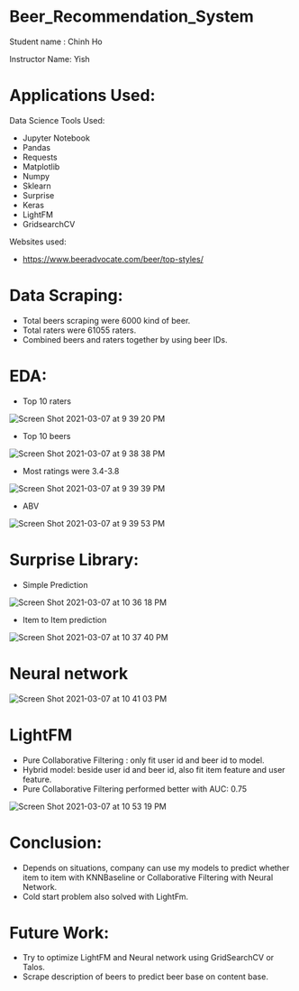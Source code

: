 # Beer_Recommendation_System
Student name : Chinh Ho

Instructor Name: Yish 

# Applications Used:

Data Science Tools Used:
- Jupyter Notebook
- Pandas
- Requests
- Matplotlib
- Numpy
- Sklearn
- Surprise
- Keras
- LightFM
- GridsearchCV

Websites used:

- https://www.beeradvocate.com/beer/top-styles/

# Data Scraping:

- Total beers scraping were 6000 kind of beer.
- Total raters were 61055 raters.
- Combined beers and raters together by using beer IDs.

# EDA:
- Top 10 raters

![Screen Shot 2021-03-07 at 9 39 20 PM](https://user-images.githubusercontent.com/72099238/110278218-733dfc80-7f9c-11eb-928d-05485f3d3906.png)


- Top 10 beers

![Screen Shot 2021-03-07 at 9 38 38 PM](https://user-images.githubusercontent.com/72099238/110278228-79cc7400-7f9c-11eb-978d-0ee08ffb7bf0.png)


- Most ratings were 3.4-3.8

![Screen Shot 2021-03-07 at 9 39 39 PM](https://user-images.githubusercontent.com/72099238/110278320-a7b1b880-7f9c-11eb-9b20-1b8cff4bbb6f.png)


- ABV

![Screen Shot 2021-03-07 at 9 39 53 PM](https://user-images.githubusercontent.com/72099238/110278327-a97b7c00-7f9c-11eb-899a-22b3c51115f0.png)


# Surprise Library:

- Simple Prediction

![Screen Shot 2021-03-07 at 10 36 18 PM](https://user-images.githubusercontent.com/72099238/110278450-e2b3ec00-7f9c-11eb-9be3-9525ab810073.png)


- Item to Item prediction

![Screen Shot 2021-03-07 at 10 37 40 PM](https://user-images.githubusercontent.com/72099238/110278464-e9426380-7f9c-11eb-8b15-2a2230eeea47.png)



# Neural network

![Screen Shot 2021-03-07 at 10 41 03 PM](https://user-images.githubusercontent.com/72099238/110278538-0d05a980-7f9d-11eb-8725-ec44ea4f525a.png)


# LightFM

- Pure Collaborative Filtering : only fit user id and beer id to model.
- Hybrid model: beside user id and beer id, also fit item feature and user feature. 
- Pure Collaborative Filtering performed better with AUC: 0.75

![Screen Shot 2021-03-07 at 10 53 19 PM](https://user-images.githubusercontent.com/72099238/110278609-29a1e180-7f9d-11eb-82fe-f02b6f505834.png)


# Conclusion:

- Depends on situations, company can use my models to predict whether item to item with KNNBaseline or Collaborative Filtering with Neural Network.
- Cold start problem also solved with LightFm.

# Future Work:

- Try to optimize LightFM and Neural network using GridSearchCV or Talos.
- Scrape description of beers to predict beer base on content base.





